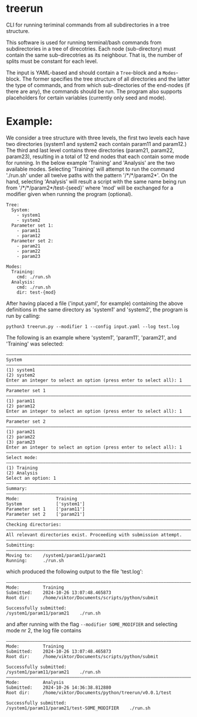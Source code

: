 # treerun
CLI for running teriminal commands from all subdirectories in a tree structure.

This software is used for running terminal/bash commands from subdirectories in a tree of direcotries. Each node (sub-directory) must contain the same sub-direcotries as its neighbour. That is, the number of splits must be constant for each level.

The input is YAML-based and should contain a `Tree`-block and a `Modes`-block. The former specifies the tree structure of all directories and the latter the type of commands, and from which sub-directories of the end-nodes (if there are any), the commands should be run. The program also supports placeholders for certain variables (currently only seed and mode).

# Example:
We consider a tree structure with three levels, the first two levels each have two directories (system1 and system2 each contain param11 and param12.) The third and last level contains three directories (param21, param22, param23), resulting in a total of 12 end nodes that each contain some mode for running. In the below example 'Training' and 'Analysis' are the two available modes. Selecting 'Training' will attempt to run the command './run.sh' under all twelve paths with the pattern '/\*/\*/param2\*'. On the hand, selecting 'Analysis' will result a script with the same name being run from '/\*/\*/param2\*/test-{seed}' where 'mod' will be exchanged for a modifier given when running the program (optional).
```
Tree:
  System:
    - system1
    - system2
  Parameter set 1:
    - param11
    - param12
  Parameter set 2:
    - param21
    - param22
    - param23

Modes:
  Training: 
    cmd: ./run.sh
  Analysis: 
    cmd: ./run.sh
    dir: test-{mod}
```
After having placed a file ('input.yaml', for example) containing the above definitions in the same directory as 'system1' and 'system2', the program is run by calling:
```
python3 treerun.py --modifier 1 --config input.yaml --log test.log
```

The following is an example where 'system1', 'param11', 'param21', and 'Training' was selected:
```
————————————————————————————————————————————————————————————————————————————————
System
————————————————————————————————————————————————————————————————————————————————
(1) system1
(2) system2
Enter an integer to select an option (press enter to select all): 1
————————————————————————————————————————————————————————————————————————————————
Parameter set 1
————————————————————————————————————————————————————————————————————————————————
(1) param11
(2) param12
Enter an integer to select an option (press enter to select all): 1
————————————————————————————————————————————————————————————————————————————————
Parameter set 2
————————————————————————————————————————————————————————————————————————————————
(1) param21
(2) param22
(3) param23
Enter an integer to select an option (press enter to select all): 1
————————————————————————————————————————————————————————————————————————————————
Select mode:
————————————————————————————————————————————————————————————————————————————————
(1) Training
(2) Analysis
Select an option: 1
————————————————————————————————————————————————————————————————————————————————
Summary:
————————————————————————————————————————————————————————————————————————————————
Mode:              Training
System             ['system1']
Parameter set 1    ['param11']
Parameter set 2    ['param21']
————————————————————————————————————————————————————————————————————————————————
Checking directories:
————————————————————————————————————————————————————————————————————————————————
All relevant directories exist. Proceeding with submission attempt.
————————————————————————————————————————————————————————————————————————————————
Submitting:
————————————————————————————————————————————————————————————————————————————————
Moving to:    /system1/param11/param21
Running:      ./run.sh
```
which produced the following output to the file 'test.log':
```
————————————————————————————————————————————————————————————————————————————————
Mode:         Training
Submitted:    2024-10-26 13:07:48.465873
Root dir:     /home/viktor/Documents/scripts/python/submit

Successfully submitted:
/system1/param11/param21    ./run.sh
```
and after running with the flag `--modifier SOME_MODIFIER` and selecting mode nr 2, the log file contains
```
————————————————————————————————————————————————————————————————————————————————
Mode:         Training
Submitted:    2024-10-26 13:07:48.465873
Root dir:     /home/viktor/Documents/scripts/python/submit

Successfully submitted:
/system1/param11/param21    ./run.sh
————————————————————————————————————————————————————————————————————————————————
Mode:         Analysis
Submitted:    2024-10-26 14:36:38.812880
Root dir:     /home/viktor/Documents/python/treerun/v0.0.1/test

Successfully submitted:
/system1/param11/param21/test-SOME_MODIFIER    ./run.sh
```

